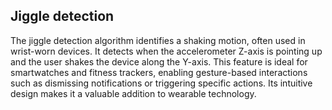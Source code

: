 ## Jiggle detection
The jiggle detection algorithm identifies a shaking motion, often used in wrist-worn devices. It detects when the accelerometer Z-axis is pointing up and the user shakes the device along the Y-axis.
This feature is ideal for smartwatches and fitness trackers, enabling gesture-based interactions such as dismissing notifications or triggering specific actions. Its intuitive design makes it a valuable addition to wearable technology.